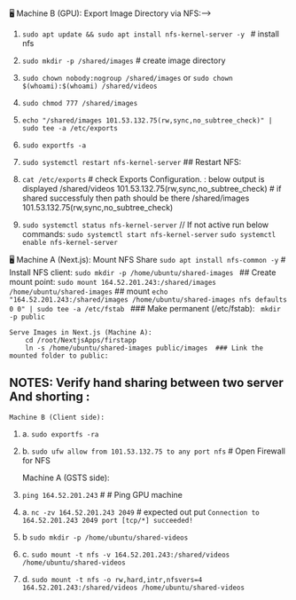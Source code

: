 🖥️ Machine B (GPU): Export Image Directory via NFS:-->
1.    `sudo apt update && sudo apt install nfs-kernel-server -y ` # install nfs 
2.    `sudo mkdir -p /shared/images`    # create image directory 
3.    `sudo chown nobody:nogroup /shared/images` or `sudo chown $(whoami):$(whoami) /shared/videos`
4.    `sudo chmod 777 /shared/images`

5.   ` echo "/shared/images 101.53.132.75(rw,sync,no_subtree_check)" | sudo tee -a /etc/exports  `  
    
6.    `sudo exportfs -a`
7.    `sudo systemctl restart nfs-kernel-server`    ## Restart NFS:


8.   `cat /etc/exports`  # check Exports Configuration.  : below output is displayed 
    /shared/videos 101.53.132.75(rw,sync,no_subtree_check)  # if shared successfuly then path should be there 
    /shared/images 101.53.132.75(rw,sync,no_subtree_check)
9.    `sudo systemctl status nfs-kernel-server`  // If not active run below commands:
                        `sudo systemctl start nfs-kernel-server`
                        `sudo systemctl enable nfs-kernel-server`



🖥️ Machine A (Next.js): Mount NFS Share
    `sudo apt install nfs-common -y`  # Install NFS client:
    `sudo mkdir -p /home/ubuntu/shared-images `  ## Create mount point:
    `sudo mount 164.52.201.243:/shared/images /home/ubuntu/shared-images`   ## mount 
    `echo "164.52.201.243:/shared/images /home/ubuntu/shared-images nfs defaults 0 0" | sudo tee -a /etc/fstab ` ### Make permanent (/etc/fstab):
    ` mkdir -p public`

    Serve Images in Next.js (Machine A): 
        cd /root/NextjsApps/firstapp
        ln -s /home/ubuntu/shared-images public/images  ### Link the mounted folder to public:


## NOTES: Verify hand sharing between two server And shorting :
    Machine B (Client side): 
1. a.        `sudo exportfs -ra`
2. b.        `sudo ufw allow from 101.53.132.75 to any port nfs` # Open Firewall for NFS 

    Machine A (GSTS side):    
3.    `ping 164.52.201.243` # # Ping GPU machine
3. a.  `nc -zv 164.52.201.243 2049`  # expected out put `Connection to 164.52.201.243 2049 port [tcp/*] succeeded!`
3. b  `sudo mkdir -p /home/ubuntu/shared-videos`  
3. c.  `sudo mount -t nfs -v 164.52.201.243:/shared/videos /home/ubuntu/shared-videos`
3. d.   `sudo mount -t nfs -o rw,hard,intr,nfsvers=4 164.52.201.243:/shared/videos /home/ubuntu/shared-videos`

